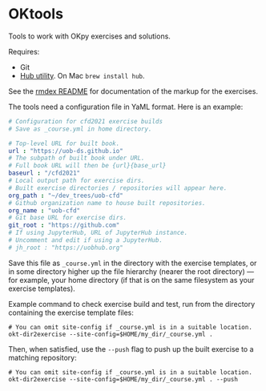 # OKtools

Tools to work with OKpy exercises and solutions.

Requires:

* Git
* [Hub utility](https://hub.github.com).  On Mac `brew install hub`.

See the [rmdex README](https://github.com/matthew-brett/rmdex) for
documentation of the markup for the exercises.

The tools need a configuration file in YaML format.  Here is an example:

```yaml
# Configuration for cfd2021 exercise builds
# Save as _course.yml in home directory.

# Top-level URL for built book.
url : "https://uob-ds.github.io"
# The subpath of built book under URL.
# Full book URL will then be {url}{base_url}
baseurl : "/cfd2021"
# Local output path for exercise dirs.
# Built exercise directories / repositories will appear here.
org_path : "~/dev_trees/uob-cfd"
# Github organization name to house built repositories.
org_name : "uob-cfd"
# Git base URL for exercise dirs.
git_root : "https://github.com"
# If using JupyterHub, URL of JupyterHub instance.
# Uncomment and edit if using a JupyterHub.
# jh_root : "https://uobhub.org"
```

Save this file as `_course.yml` in the directory with the exercise templates,
or in some directory higher up the file hierarchy (nearer the root directory) — for example, your home directory (if that is on the same filesystem as your exercise templates).

Example command to check exercise build and test, run from the directory containing the exercise template files:

```
# You can omit site-config if _course.yml is in a suitable location.
okt-dir2exercise --site-config=$HOME/my_dir/_course.yml .
```

Then, when satisfied, use the ``--push`` flag to push up the built exercise to a matching repository:

```
# You can omit site-config if _course.yml is in a suitable location.
okt-dir2exercise --site-config=$HOME/my_dir/_course.yml . --push
```
